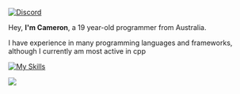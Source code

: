 <div>
  
[![Discord](https://img.shields.io/static/v1?label=Discord&message=cammo1123%239790&color=%235865F2&logo=discord&style=for-the-badge)](https://discord.com/users/341833124361011200)
  
</div>

Hey, **I'm Cameron**, a 19 year-old programmer from Australia.

I have experience in many programming languages and frameworks, although I currently am most active in cpp

[![My Skills](https://skillicons.dev/icons?i=java,cpp,c,js,py,dart,ts,rust)](https://skillicons.dev)

<div>
<img src="https://github-readme-stats.vercel.app/api?username=cammo1123&count_private=true&include_all_commits=true&show_icons=true&title_color=fff&icon_color=79ff97&text_color=9f9f9f&bg_color=151515" />
</div>
